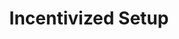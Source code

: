 ---
  id: "67574"
  fieldLayoutId: "89"
  uid: "cd937a3a-e419-48da-8872-d7b8eb41c9b4"
  enabled: "1"
  archived: "0"
  dateCreated: "2019-05-23 03:57:38"
  dateUpdated: "2019-05-23 04:09:18"
  siteSettingsId: "67574"
  slug: "incentivized-setup"
  siteId: "1"
  uri: "patterns/web/entry/incentivized-setup"
  enabledForSite: "1"
  sectionId: "2"
  typeId: "2"
  authorId: "1"
  postDate: "2019-05-23 03:57:00"
  expiryDate: null
  contentId: "67565"
  title: "Incentivized Setup"
  field_allColorsComputed: null
  field_allColorsComputedIllustration: null
  field_allColorsComputedThumbnail: null
  field_appDescription: null
  field_appDescriptionSentiment: null
  field_audio: "0"
  field_authorFaq: null
  field_bgThumbPosition: "center top"
  field_body: null
  field_captureSize: null
  field_categoriesRaw: "engagement,"
  field_categoryInPlainText: null
  field_coldThumbTransform: null
  field_colorPalette: null
  field_contributorName: null
  field_contributorUrl: null
  field_coverColor: null
  field_dominantColor: null
  field_externalContributor: "0"
  field_fetchWebsiteData: null
  field_fullName: null
  field_gfycatSource: null
  field_gif: "0"
  field_gumletUrl: null
  field_gumletUrlNoPreParse: null
  field_howHelps: "<p><strong>Engagement</strong></p><p>Initial churn (the churn that happens after a customer register) is a quite common problem that is hard to solve. This solution offers the right balance between customer goals and business goals.</p><p>On the one hand, customers who sign up for Crisp have already an intention to get a customer support solution, but they may not be fully engaged when it comes to complete the actions that allow them to use the solution. By providing an incentivized program that tethers the setup with the trial period, Crisp can increase the chances of freshly registered users to experience their full-service experience. Customers benefit from this because it gives them more days to try the service at its full extent.</p><p>This solution, however, may have a gray side which is the lockdown that comes from setting up multiple interfacing services with Crisp (once you setup with Crisp, you don't want to do it again with another service like Intercom, since it's a time-consuming process). Although this is not necessarily bad, it's optimized to increase the chances of converting free customers into paid customers.</p><p><em>Anecdote Time</em>: This solution was used by Dropbox in its early days to create stickiness and generate viral momentum. Dropbox would give users extra storage GB for setting up their Dropbox in different devices and by referring friends.</p>"
  field_howWorks: "<p>Crisp is a customer support chat (similar to Intercom and Drift) that allows companies to have a bi-directional conversation with their website visitors. </p><p>These live customer support chats can be very useful for businesses that want to connect with potential clients or that want to provide smooth communication to their existing client base. </p><p>However, to extract the most significant amount of value out of these chats, companies have to set up not only the chat code itself, but they also have to connect their existing workflow tools like internal chat tools and CRMs.</p><p>Crisp incentivizes these setup actions by landing freshly registered users in a setup screen that prompts them to finalize those setup steps to get more free trial days.</p><p>For example, just installing the client code on a website gives customers an extra six trial days. Other workflow actions like setting up Slack gives customers three additional trial days and even small actions like configuring automated responses can provide customers with an extra trial day.</p>"
  field_iconColors: null
  field_iconComputedColors: null
  field_illustrationSource: null
  field_imagePathRaw: "https://s3-us-west-2.amazonaws.com/waveguideio/captures/waves/crisp.png"
  field_imageTextOcr: null
  field_depthArticleBody: null
  field_lpSentimentScore: null
  field_lpUrl: null
  field_mediaEmbed: null
  field_mobileId: null
  field_mobileShotSrc: null
  field_newsObject: null
  field_pageFetchJsonString: null
  field_patternSrc: "Crisp"
  field_platformRaw: "Web"
  field_qualityDescription: null
  field_rawResponse: null
  field_readingDuration: null
  field_readingDurationSeconds: null
  field_readingEaseLevel: null
  field_readingEaseScore: null
  field_references: null
  field_screenshotColors: null
  field_screenshotComputedColors: null
  field_sourceFromArchive: null
  field_strategyDescription: null
  field_thumbColors: null
  field_thumbVideoUrl: null
  field_webDescription: null
  field_webTitle: null
  field_what: "<p>This is a solution found in Crisp chat. When customers finish signing-up for an account, they land in a 'setup screen' that incentivizes them to do extra setup actions like connecting other services (e.g Slack) and downloading the official mobile apps. If users complete any of these setup steps, they get extra trial days in their accounts.</p>"
  root: null
  lft: null
  rgt: null
  level: null
  structureId: null
  layout: layouts/post.njk
---